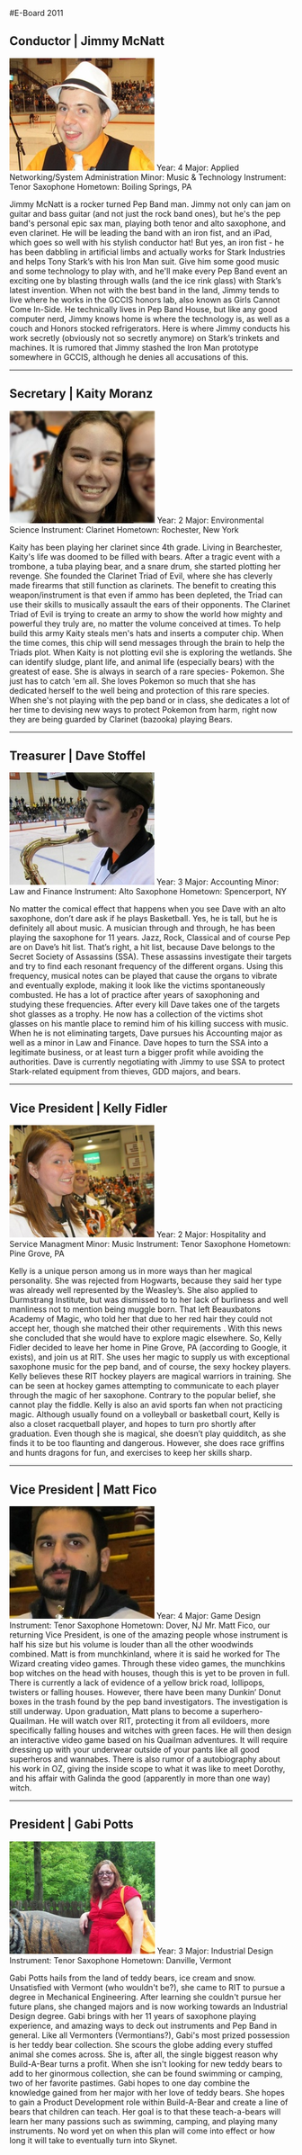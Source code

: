 #E-Board 2011

## Conductor | Jimmy McNatt  
<img class='right' src='images/eboard/2011/jimmy.jpg'/>
Year: 4  
Major: Applied Networking/System Administration  
Minor: Music & Technology  
Instrument: Tenor Saxophone  
Hometown: Boiling Springs, PA  
  
Jimmy McNatt is a rocker turned Pep Band man. Jimmy not only can jam on guitar and bass
guitar (and not just the rock band ones), but he's the pep band's personal epic sax man, playing both
tenor and alto saxophone, and even clarinet. He will be leading the band with an iron fist, and an iPad,
which goes so well with his stylish conductor hat! But yes, an iron fist - he has been dabbling in artificial
limbs and actually works for Stark Industries and helps Tony Stark’s with his Iron Man suit. Give him
some good music and some technology to play with, and he'll make every Pep Band event an exciting
one by blasting through walls (and the ice rink glass) with Stark’s latest invention.
When not with the best band in the land, Jimmy tends to live where he works in the GCCIS
honors lab, also known as Girls Cannot Come In-Side. He technically lives in Pep Band House, but
like any good computer nerd, Jimmy knows home is where the technology is, as well as a couch and
Honors stocked refrigerators. Here is where Jimmy conducts his work secretly (obviously not so secretly
anymore) on Stark’s trinkets and machines. It is rumored that Jimmy stashed the Iron Man prototype
somewhere in GCCIS, although he denies all accusations of this.

***
  
## Secretary | Kaity Moranz  
<img class='right' src='images/eboard/2011/kaity.jpg'/>
Year: 2  
Major: Environmental Science  
Instrument: Clarinet  
Hometown: Rochester, New York  
  
Kaity has been playing her clarinet since 4th grade. Living in Bearchester, Kaity's life was
doomed to be filled with bears. After a tragic event with a trombone, a tuba playing bear, and a snare
drum, she started plotting her revenge. She founded the Clarinet Triad of Evil, where she has cleverly
made firearms that still function as clarinets. The benefit to creating this weapon/instrument is that even
if ammo has been depleted, the Triad can use their skills to musically assault the ears of their opponents.
The Clarinet Triad of Evil is trying to create an army to show the world how mighty and powerful they truly
are, no matter the volume conceived at times. To help build this army Kaity steals men's hats and inserts
a computer chip. When the time comes, this chip will send messages through the brain to help the Triads
plot.
When Kaity is not plotting evil she is exploring the wetlands. She can identify sludge, plant life,
and animal life (especially bears) with the greatest of ease. She is always in search of a rare species-
Pokemon. She just has to catch 'em all. She loves Pokemon so much that she has dedicated herself to
the well being and protection of this rare species. When she's not playing with the pep band or in class,
she dedicates a lot of her time to devising new ways to protect Pokemon from harm, right now they are
being guarded by Clarinet (bazooka) playing Bears.

***
  
## Treasurer | Dave Stoffel  
<img class='right' src='images/eboard/2011/dave.jpg'/>
Year: 3  
Major: Accounting  
Minor: Law and Finance  
Instrument: Alto Saxophone  
Hometown: Spencerport, NY  
  
No matter the comical effect that happens when you see Dave with an alto saxophone, don’t dare
ask if he plays Basketball. Yes, he is tall, but he is definitely all about music. A musician through and
through, he has been playing the saxophone for 11 years. Jazz, Rock, Classical and of course Pep are
on Dave’s hit list. That’s right, a hit list, because Dave belongs to the Secret Society of Assassins (SSA).
These assassins investigate their targets and try to find each resonant frequency of the different organs.
Using this frequency, musical notes can be played that cause the organs to vibrate and eventually
explode, making it look like the victims spontaneously combusted. He has a lot of practice after years of
saxophoning and studying these frequencies. After every kill Dave takes one of the targets shot glasses
as a trophy. He now has a collection of the victims shot glasses on his mantle place to remind him of his
killing success with music.
When he is not eliminating targets, Dave pursues his Accounting major as well as a minor in Law
and Finance. Dave hopes to turn the SSA into a legitimate business, or at least turn a bigger profit while
avoiding the authorities. Dave is currently negotiating with Jimmy to use SSA to protect Stark-related
equipment from thieves, GDD majors, and bears.

***
  
## Vice President | Kelly Fidler
<img class='right' src='images/eboard/2011/kelly.jpg'/>
Year: 2  
Major: Hospitality and Service Managment  
Minor: Music  
Instrument: Tenor Saxophone  
Hometown: Pine Grove, PA  
  
Kelly is a unique person among us in more ways than her magical personality.
She was rejected from Hogwarts, because they said her type was already well represented by the Weasley’s. She also applied to Durmstrang Institute, but was dismissed to to her lack of burliness and well manliness not to mention being muggle born. That left Beauxbatons Academy of Magic, who told her that due to her red hair they could not accept her, though she matched their other requirements . With this news she concluded that she would have to explore magic elsewhere. So, Kelly Fidler decided to leave her home in Pine Grove, PA (according to Google, it exists), and join us at RIT. She uses her magic to supply us with exceptional saxophone music for the pep band, and of course, the sexy hockey players. Kelly believes these RIT hockey players are magical warriors in training. She can be seen at hockey games attempting to communicate to each player through the magic of her saxophone. Contrary to the popular belief, she cannot play the fiddle.
Kelly is also an avid sports fan when not practicing magic. Although usually found on a volleyball or basketball court, Kelly is also a closet racquetball player, and hopes to turn pro shortly after graduation. Even though she is magical, she doesn’t play quidditch, as she finds it to be too flaunting and dangerous. However, she does race griffins and hunts dragons for fun, and exercises to keep her skills sharp.

***
  
## Vice President | Matt Fico  
<img class='right' src='images/eboard/2011/fico.jpg'/>
Year: 4  
Major: Game Design  
Instrument: Tenor Saxophone  
Hometown: Dover, NJ  
Mr. Matt Fico, our returning Vice President, is one of the amazing people whose instrument is
half his size but his volume is louder than all the other woodwinds combined. Matt is from munchkinland,
where it is said he worked for The Wizard creating video games. Through these video games, the
munchkins bop witches on the head with houses, though this is yet to be proven in full. There is currently
a lack of evidence of a yellow brick road, lollipops, twisters or falling houses. However, there have been
many Dunkin’ Donut boxes in the trash found by the pep band investigators. The investigation is still
underway.
Upon graduation, Matt plans to become a superhero- Quailman. He will watch over RIT,
protecting it from all evildoers, more specifically falling houses and witches with green faces. He will then
design an interactive video game based on his Quailman adventures. It will require dressing up with
your underwear outside of your pants like all good superheros and wannabes. There is also rumor of a
autobiography about his work in OZ, giving the inside scope to what it was like to meet Dorothy, and his
affair with Galinda the good (apparently in more than one way) witch.

***
  
## President | Gabi Potts
<img class='right' src='images/eboard/2011/gabi.jpg'/>
Year: 3  
Major: Industrial Design  
Instrument: Tenor Saxophone  
Hometown: Danville, Vermont  
  
Gabi Potts hails from the land of teddy bears, ice cream and snow. Unsatisfied with Vermont (who wouldn't be?), she came to RIT to pursue a degree in Mechanical Engineering. After learning she couldn't pursue her future plans, she changed majors and is now working towards an Industrial Design degree. Gabi brings with her 11 years of saxophone playing experience, and amazing ways to deck out instruments and Pep Band in general. Like all Vermonters (Vermontians?), Gabi's most prized possession is her teddy bear collection. She scours the globe adding every stuffed animal she comes across. She is, after all, the single biggest reason why Build-A-Bear turns a profit. When she isn't looking for new teddy bears to add to her ginormous collection, she can be found swimming or camping, two of her favorite pastimes.
Gabi hopes to one day combine the knowledge gained from her major with her love of teddy bears. She hopes to gain a Product Development role within Build-A-Bear and create a line of bears that children can teach. Her goal is to that these teach-a-bears will learn her many passions such as swimming, camping, and playing many instruments. No word yet on when this plan will come into effect or how long it will take to eventually turn into Skynet.

